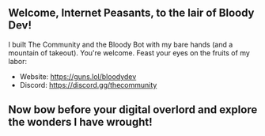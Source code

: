 ## Welcome, Internet Peasants, to the lair of Bloody Dev!

I built The Community and the Bloody Bot with my bare hands (and a mountain of takeout). You're welcome.
Feast your eyes on the fruits of my labor:

 * Website: https://guns.lol/bloodydev
 * Discord: https://discord.gg/thecommunity

## Now bow before your digital overlord and explore the wonders I have wrought!
